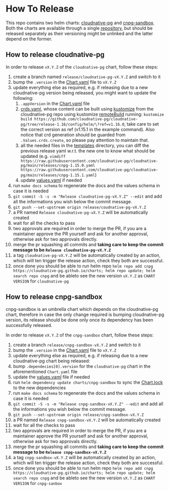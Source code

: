 # How To Release

This repo contains two helm charts: [cloudnative-pg](./charts/cloudnative-pg)
and [cnpg-sandbox](./charts/cnpg-sandbox). Both the charts are available
through a single [repository](https://cloudnative-pg.github.io/charts), but
should be released separately as their versioning might be unlinked and the
latter depend on the former.

## How to release cloudnative-pg

In order to release `vX.Y.Z` of the `cloudnative-pg` chart, follow these steps:

1. create a branch named `release/cloudnative-pg-vX.Y.Z` and switch to it
1. bump the `.version` in the [Chart.yaml](./charts/cloudnative-pg/Chart.yaml) file to `vX.Y.Z`
1. update everything else as required, e.g. if releasing due to a new
   cloudnative-pg version being released, you might want to update the
   following:
    1. `.appVersion` in the [Chart.yaml](./charts/cloudnative-pg/Chart.yaml) file
    1. [crds.yaml](./charts/cloudnative-pg/templates/crds/crds.yaml), whose
       content can be built using [kustomize](https://kustomize.io/) from the
       cloudnative-pg repo using kustomize
       [remoteBuild](https://github.com/kubernetes-sigs/kustomize/blob/master/examples/remoteBuild.md)
       running: `kustomize build
       https://github.com/cloudnative-pg/cloudnative-pg/tree/release-1.16/config/helm/\?ref=v1.16.0`,
       take care to set the correct version as ref (v1.15.1 in the example
       command). Also notice that crd generation should be guarded from
       `.Values.crds.create`, so please pay attention to maintain that.
    1. all the needed files in the
       [templates](./charts/cloudnative-pg/templates) directory, you can diff
       the previous release yaml w.r.t. the new one to know what should be
       updated (e.g. `vimdiff
       https://raw.githubusercontent.com/cloudnative-pg/cloudnative-pg/main/releases/cnpg-1.15.0.yaml
       https://raw.githubusercontent.com/cloudnative-pg/cloudnative-pg/main/releases/cnpg-1.15.1.yaml`)
    1. update [values.yaml](./charts/cloudnative-pg/values.yaml) if needed
  1. run `make docs schema` to regenerate the docs and the values schema in case it is needed
  1. `git commit -S -s -m "Release cloudnative-pg-vX.Y.Z" --edit` and add all
     the informations you wish below the commit message.
  1. `git push --set-upstream origin release/coudnative-pg-vX.Y.Z`
  1. a PR named `Release cloudnative-pg-vX.Y.Z` will be automatically created
  1. wait for all the checks to pass
  1. two approvals are required in order to merge the PR, if you are a
     maintainer approve the PR yourself and ask for another approval, otherwise
     ask for two approvals directly.
  1. merge the pr squashing all commits and **taking care to keep the commit
     message to be `Release cloudnative-pg-vX.Y.Z`**
  1. a tag `cloudnative-pg-vX.Y.Z` will be automatically created by an action,
     which will ten trigger the release action, check they both are successful.
  1. once done you should be able to run helm repo `helm repo add cnpg https://cloudnative-pg.github.io/charts; helm repo update; helm search repo cnpg` and be ableto see the new version `vX.Y.Z` as `CHART VERSION` for `cloudnative-pg`

## How to release cnpg-sandbox

cnpg-sandbox is an umbrella chart which depends on the cloudnative-pg chart, therefore in case the only change required is bumping cloudnative-pg version, its release should be done only once its dependency has been successfully released.

In order to release `vX.Y.Z` of the `cnpg-sandbox` chart, follow these steps:

1. create a branch `release/cnpg-sandbox-vX.Y.Z` and switch to it
1. bump the `.version` in the [Chart.yaml](./charts/cnpg-sanbox/Chart.yaml) file to `vX.Y.Z`
1. update everything else as required, e.g. if releasing due to a new cloudnative-pg chart being released:
  1. bump `.dependecies[0].version` for the `cloudnative-pg` chart in the aforementioned `Chart.yaml` file
  1. update the [values.yaml](./charts/cnpg-sandbox/Chart.yaml) file if needed
  1. run `helm dependency update charts/cnpg-sandbox` to sync the [Chart.lock](./charts/cnpg-sandbox/Chart.lock) to the new dependencies
1. run `make docs schema` to regenerate the docs and the values schema in case it is needed
1. `git commit -S -s -m "Release cnpg-sandbox-vX.Y.Z" --edit` and add all
   the informations you wish below the commit message.
1. `git push --set-upstream origin release/cnpg-sandbox-vX.Y.Z`
1. a PR named `Release cnpg-sandbox-vX.Y.Z` will be automatically created
1. wait for all the checks to pass
1. two approvals are required in order to merge the PR, if you are a
   maintainer approve the PR yourself and ask for another approval, otherwise
   ask for two approvals directly.
1. merge the pr squashing all commits and **taking care to keep the commit
   message to be `Release cnpg-sandbox-vX.Y.Z`**
1. a tag `cnpg-sandbox-vX.Y.Z` will be automatically created by an action,
   which will ten trigger the release action, check they both are successful.
1. once done you should be able to run helm repo `helm repo add cnpg https://cloudnative-pg.github.io/charts; helm repo update; helm search repo cnpg` and be ableto see the new version `vX.Y.Z` as `CHART VERSION` for `cnpg-sanbox`
